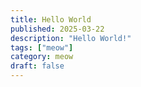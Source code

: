 ```yaml
---
title: Hello World
published: 2025-03-22
description: "Hello World!"
tags: ["meow"]
category: meow
draft: false
---
```

